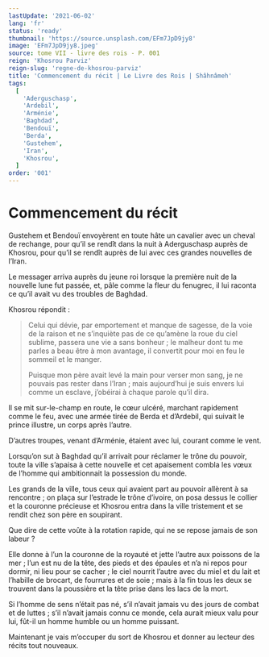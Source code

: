 ```yaml
---
lastUpdate: '2021-06-02'
lang: 'fr'
status: 'ready'
thumbnail: 'https://source.unsplash.com/EFm7JpD9jy8'
image: 'EFm7JpD9jy8.jpeg'
source: tome VII - livre des rois - P. 001
reign: 'Khosrou Parviz'
reign-slug: 'regne-de-khosrou-parviz'
title: 'Commencement du récit | Le Livre des Rois | Shâhnâmeh'
tags:
  [
    'Aderguschasp',
    'Ardebil',
    'Arménie',
    'Baghdad',
    'Bendouï',
    'Berda',
    'Gustehem',
    'Iran',
    'Khosrou',
  ]
order: '001'
---
```


# Commencement du récit

Gustehem et Bendouï envoyèrent en toute hâte un cavalier avec un cheval de rechange, pour qu’il se rendît dans la nuit à Aderguschasp auprès de Khosrou, pour qu’il se rendît auprès de lui avec ces grandes nouvelles de l’Iran.

Le messager arriva auprès du jeune roi lorsque la première nuit de la nouvelle lune fut passée, et, pâle comme la fleur du fenugrec, il lui raconta ce qu’il avait vu des troubles de Baghdad.

Khosrou répondit :

> Celui qui dévie, par emportement et manque de sagesse, de la voie de la raison et ne s’inquiète pas de ce qu’amène la roue du ciel sublime, passera une vie a sans bonheur ; le malheur dont tu me parles a beau être à mon avantage, il convertit pour moi en feu le sommeil et le manger.
>
> Puisque mon père avait levé la main pour verser mon sang, je ne pouvais pas rester dans l’Iran ; mais aujourd’hui je suis envers lui comme un esclave, j’obéirai à chaque parole qu’il dira.

Il se mit sur-le-champ en route, le cœur ulcéré, marchant rapidement comme le feu, avec une armée tirée de Berda et d’Ardebil, qui suivait le prince illustre, un corps après l’autre.

D’autres troupes, venant d’Arménie, étaient avec lui, courant comme le vent.

Lorsqu’on sut à Baghdad qu’il arrivait pour réclamer le trône du pouvoir, toute la ville s’apaisa à cette nouvelle et cet apaisement combla les vœux de l’homme qui ambitionnait la possession du monde.

Les grands de la ville, tous ceux qui avaient part au pouvoir allèrent à sa rencontre ; on plaça sur l’estrade le trône d’ivoire, on posa dessus le collier et la couronne précieuse et Khosrou entra dans la ville tristement et se rendit chez son père en soupirant.

Que dire de cette voûte à la rotation rapide, qui ne se repose jamais de son labeur ?

Elle donne à l’un la couronne de la royauté et jette l’autre aux poissons de la mer ; l’un est nu de la tête, des pieds et des épaules et n’a ni repos pour dormir, ni lieu pour se cacher ; le ciel nourrit l’autre avec du miel et du lait et l’habille de brocart, de fourrures et de soie ; mais à la fin tous les deux se trouvent dans la poussière et la tête prise dans les lacs de la mort.

Si l’homme de sens n’était pas né, s’il n’avait jamais vu des jours de combat et de luttes ; s’il n’avait jamais connu ce monde, cela aurait mieux valu pour lui, fût-il un homme humble ou un homme puissant.

Maintenant je vais m’occuper du sort de Khosrou et donner au lecteur des récits tout nouveaux.

